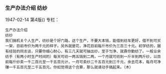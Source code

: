 ### 生产办法介绍  纺纱

1947-02-14
第4版()
专栏：

    生产办法介绍
    纺纱
    我们搞机关个人生产，纺纱是个好门路，这个生产，不要大本钱，能借到纺车更好，借不到可买一架，目前市价为两千元的样子。另外就是花，净花目前每斤市价为三百三十元。初学纺的，据有经验的同志谈，只要你细心耐心，有三几天就可抽出纱，至于匀净、就靠你勤纺了。一般业余纺手（有两小时生产时间的）每天可纺一两五钱到二两，一个月就可纺到一斤半到两斤纱，以目前每斤纱卖一千二百元至一千五百元计，一月可卖纱二千五百元到三千元，余去花本，每月可净赚一千五百元至二千五百元。你如觉得这个合算，那么就请动手搞起来。（木）
